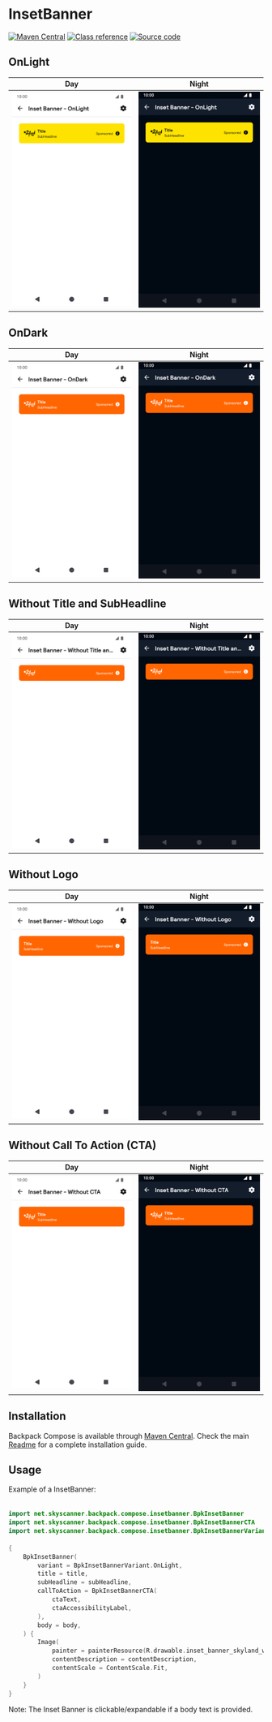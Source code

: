 # InsetBanner

[![Maven Central](https://img.shields.io/maven-central/v/net.skyscanner.backpack/backpack-compose)](https://search.maven.org/artifact/net.skyscanner.backpack/backpack-compose)
[![Class reference](https://img.shields.io/badge/Class%20reference-Android-blue)](https://backpack.github.io/android/backpack-compose/net.skyscanner.backpack.compose.insetbanner)
[![Source code](https://img.shields.io/badge/Source%20code-GitHub-lightgrey)](https://github.com/backpack/android/tree/main/backpack-compose/src/main/kotlin/net/skyscanner/backpack/compose/insetbanner)

## OnLight

| Day                                                                                                                                                                               | Night                                                                                                                                                                                            |
|-----------------------------------------------------------------------------------------------------------------------------------------------------------------------------------|--------------------------------------------------------------------------------------------------------------------------------------------------------------------------------------------------|
| <img src="https://raw.githubusercontent.com/backpack/android/main/docs/compose/InsetBanner/screenshots/onlight.png" alt="InsetBanner component" width="375" /> | <img src="https://raw.githubusercontent.com/backpack/android/main/docs/compose/InsetBanner/screenshots/onlight_dm.png" alt="InsetBanner component - dark mode" width="375" /> |

## OnDark

| Day                                                                                                                                                                              | Night                                                                                                                                                                                           |
|----------------------------------------------------------------------------------------------------------------------------------------------------------------------------------|-------------------------------------------------------------------------------------------------------------------------------------------------------------------------------------------------|
| <img src="https://raw.githubusercontent.com/backpack/android/main/docs/compose/InsetBanner/screenshots/ondark.png" alt="InsetBanner component" width="375" /> | <img src="https://raw.githubusercontent.com/backpack/android/main/docs/compose/InsetBanner/screenshots/ondark_dm.png" alt="InsetBanner component - dark mode" width="375" /> |

## Without Title and SubHeadline

| Day                                                                                                                                                                                                     | Night                                                                                                                                                                                                                  |
|---------------------------------------------------------------------------------------------------------------------------------------------------------------------------------------------------------|------------------------------------------------------------------------------------------------------------------------------------------------------------------------------------------------------------------------|
| <img src="https://raw.githubusercontent.com/backpack/android/main/docs/compose/InsetBanner/screenshots/without-title-and-subheadline.png" alt="InsetBanner component" width="375" /> | <img src="https://raw.githubusercontent.com/backpack/android/main/docs/compose/InsetBanner/screenshots/without-title-and-subheadline_dm.png" alt="InsetBanner component - dark mode" width="375" /> |

## Without Logo

| Day                                                                                                                                                                                    | Night                                                                                                                                                                                                 |
|----------------------------------------------------------------------------------------------------------------------------------------------------------------------------------------|-------------------------------------------------------------------------------------------------------------------------------------------------------------------------------------------------------|
| <img src="https://raw.githubusercontent.com/backpack/android/main/docs/compose/InsetBanner/screenshots/without-logo.png" alt="InsetBanner component" width="375" /> | <img src="https://raw.githubusercontent.com/backpack/android/main/docs/compose/InsetBanner/screenshots/without-logo_dm.png" alt="InsetBanner component - dark mode" width="375" /> |

## Without Call To Action (CTA)

| Day                                                                                                                                                                                   | Night                                                                                                                                                                                                |
|---------------------------------------------------------------------------------------------------------------------------------------------------------------------------------------|------------------------------------------------------------------------------------------------------------------------------------------------------------------------------------------------------|
| <img src="https://raw.githubusercontent.com/backpack/android/main/docs/compose/InsetBanner/screenshots/without-cta.png" alt="InsetBanner component" width="375" /> | <img src="https://raw.githubusercontent.com/backpack/android/main/docs/compose/InsetBanner/screenshots/without-cta_dm.png" alt="InsetBanner component - dark mode" width="375" /> |

## Installation

Backpack Compose is available
through [Maven Central](https://search.maven.org/artifact/net.skyscanner.backpack/backpack-compose). Check the
main [Readme](https://github.com/skyscanner/backpack-android#installation) for a complete installation guide.

## Usage

Example of a InsetBanner:

```Kotlin

import net.skyscanner.backpack.compose.insetbanner.BpkInsetBanner
import net.skyscanner.backpack.compose.insetbanner.BpkInsetBannerCTA
import net.skyscanner.backpack.compose.insetbanner.BpkInsetBannerVariant

{
    BpkInsetBanner(
        variant = BpkInsetBannerVariant.OnLight,
        title = title,
        subHeadline = subHeadline,
        callToAction = BpkInsetBannerCTA(
            ctaText,
            ctaAccessibilityLabel,
        ),
        body = body,
    ) {
        Image(
            painter = painterResource(R.drawable.inset_banner_skyland_white),
            contentDescription = contentDescription,
            contentScale = ContentScale.Fit,
        )
    }
}
```

Note: The Inset Banner is clickable/expandable if a body text is provided.

